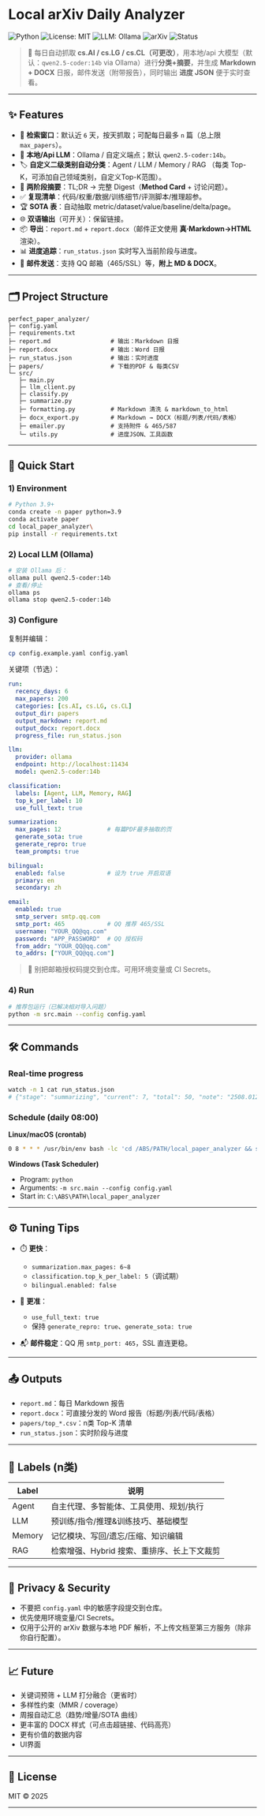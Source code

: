 # Local arXiv Daily Analyzer

![Python](https://img.shields.io/badge/Python-3.9%2B-blue)
![License: MIT](https://img.shields.io/badge/License-MIT-green)
![LLM: Ollama](https://img.shields.io/badge/LLM-Ollama-black)
![arXiv](https://img.shields.io/badge/Data-arXiv-red)
![Status](https://img.shields.io/badge/Status-Active-brightgreen)

> 📨 每日自动抓取 **cs.AI / cs.LG / cs.CL（可更改）**，用本地/api 大模型（默认：`qwen2.5-coder:14b` via Ollama）进行**分类+摘要**，并生成 **Markdown + DOCX** 日报，邮件发送（附带报告），同时输出 **进度 JSON** 便于实时查看。

---

## ✨ Features

* 🔎 **检索窗口**：默认近 `6` 天，按天抓取；可配每日最多 `n` 篇（总上限 `max_papers`）。
* 🧠 **本地/Api LLM**：Ollama / 自定义端点；默认 `qwen2.5-coder:14b`。
* 🏷️ **自定义二级类别自动分类**：Agent / LLM / Memory / RAG （每类 Top-K，可添加自己领域类别，自定义Top-K范围）。
* 📝 **两阶段摘要**：TL;DR → 完整 Digest（**Method Card** + 讨论问题）。
* ✅ **复现清单**：代码/权重/数据/训练细节/评测脚本/推理超参。
* 🏆 **SOTA 表**：自动抽取 metric/dataset/value/baseline/delta/page。
* 🌐 **双语输出**（可开关）：保留链接。
* 📦 **导出**：`report.md` + `report.docx`（邮件正文使用 **真·Markdown→HTML** 渲染）。
* 📊 **进度追踪**：`run_status.json` 实时写入当前阶段与进度。
* 📧 **邮件发送**：支持 QQ 邮箱（465/SSL）等，**附上 MD & DOCX**。

---

## 🗂️ Project Structure

```
perfect_paper_analyzer/
├─ config.yaml
├─ requirements.txt
├─ report.md                 # 输出：Markdown 日报
├─ report.docx               # 输出：Word 日报
├─ run_status.json           # 输出：实时进度
├─ papers/                   # 下载的PDF & 每类CSV
└─ src/
   ├─ main.py
   ├─ llm_client.py
   ├─ classify.py
   ├─ summarize.py
   ├─ formatting.py          # Markdown 清洗 & markdown_to_html
   ├─ docx_export.py         # Markdown → DOCX（标题/列表/代码/表格）
   ├─ emailer.py             # 支持附件 & 465/587
   └─ utils.py               # 进度JSON、工具函数
```

---

## 🚀 Quick Start

### 1) Environment

```bash
# Python 3.9+
conda create -n paper python=3.9
conda activate paper
cd local_paper_analyzer\
pip install -r requirements.txt
```

### 2) Local LLM (Ollama)

```bash
# 安装 Ollama 后：
ollama pull qwen2.5-coder:14b
# 查看/停止
ollama ps
ollama stop qwen2.5-coder:14b
```

### 3) Configure

复制并编辑：

```bash
cp config.example.yaml config.yaml
```

关键项（节选）：

```yaml
run:
  recency_days: 6
  max_papers: 200
  categories: [cs.AI, cs.LG, cs.CL]
  output_dir: papers
  output_markdown: report.md
  output_docx: report.docx
  progress_file: run_status.json

llm:
  provider: ollama
  endpoint: http://localhost:11434
  model: qwen2.5-coder:14b

classification:
  labels: [Agent, LLM, Memory, RAG]
  top_k_per_label: 10
  use_full_text: true       

summarization:
  max_pages: 12             # 每篇PDF最多抽取的页
  generate_sota: true
  generate_repro: true
  team_prompts: true

bilingual:
  enabled: false            # 设为 true 开启双语
  primary: en
  secondary: zh

email:
  enabled: true
  smtp_server: smtp.qq.com
  smtp_port: 465            # QQ 推荐 465/SSL
  username: "YOUR_QQ@qq.com"
  password: "APP_PASSWORD"  # QQ 授权码
  from_addr: "YOUR_QQ@qq.com"
  to_addrs: ["YOUR_QQ@qq.com"]
```

> 🔐 别把邮箱授权码提交到仓库。可用环境变量或 CI Secrets。

### 4) Run

```bash
# 推荐包运行（已解决相对导入问题）
python -m src.main --config config.yaml
```

---


## 🛠️ Commands

### Real-time progress

```bash
watch -n 1 cat run_status.json
# {"stage": "summarizing", "current": 7, "total": 50, "note": "2508.01234", "ts": "..."}
```

### Schedule (daily 08:00)

**Linux/macOS (crontab)**

```bash
0 8 * * * /usr/bin/env bash -lc 'cd /ABS/PATH/local_paper_analyzer && source .venv/bin/activate && python -m src.main --config config.yaml >> run.log 2>&1'
```

**Windows (Task Scheduler)**

* Program: `python`
* Arguments: `-m src.main --config config.yaml`
* Start in: `C:\ABS\PATH\local_paper_analyzer`

---

## ⚙️ Tuning Tips

* ⏱️ **更快**：

  * `summarization.max_pages: 6~8`
  * `classification.top_k_per_label: 5`（调试期）
  * `bilingual.enabled: false`
* 🎯 **更准**：

  * `use_full_text: true`
  * 保持 `generate_repro: true`、`generate_sota: true`
* 📬 **邮件稳定**：QQ 用 `smtp_port: 465`，SSL 直连更稳。

---

## 📤 Outputs

* `report.md`：每日 Markdown 报告
* `report.docx`：可直接分发的 Word 报告（标题/列表/代码/表格）
* `papers/top_*.csv`：n类 Top-K 清单
* `run_status.json`：实时阶段与进度

---

## 🧪 Labels (n类)

| Label            | 说明                        |
| ---------------- | ------------------------- |
| Agent            | 自主代理、多智能体、工具使用、规划/执行      |
| LLM              | 预训练/指令/推理&训练技巧、基础模型       |
| Memory           | 记忆模块、写回/遗忘/压缩、知识编辑        |
| RAG              | 检索增强、Hybrid 搜索、重排序、长上下文裁剪 |


---

## 🔐 Privacy & Security

* 不要把 `config.yaml` 中的敏感字段提交到仓库。
* 优先使用环境变量/CI Secrets。
* 仅用于公开的 arXiv 数据与本地 PDF 解析，不上传文档至第三方服务（除非你自行配置）。

---

## 📈 Future

* 关键词预筛 + LLM 打分融合（更省时）
* 多样性约束（MMR / coverage）
* 周报自动汇总（趋势/增量/SOTA 曲线）
* 更丰富的 DOCX 样式（可点击超链接、代码高亮）
* 更有价值的数据内容
* UI界面
---

## 📝 License

MIT © 2025

---
